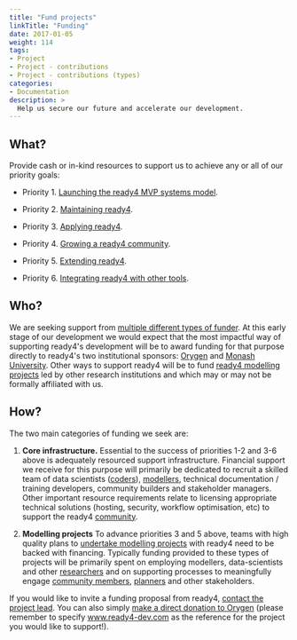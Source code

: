 ```yaml
---
title: "Fund projects"
linkTitle: "Funding"
date: 2017-01-05
weight: 114
tags:
- Project
- Project - contributions
- Project - contributions (types)
categories:
- Documentation
description: >
  Help us secure our future and accelerate our development.
---
```


## What?
Provide cash or in-kind resources to support us to achieve any or all of our priority goals: 

- Priority 1. [Launching the ready4 MVP systems model](/docs/contribution-guidelines/priorities/launch/).

- Priority 2. [Maintaining ready4](/docs/contribution-guidelines/priorities/curate/).

- Priority 3. [Applying ready4](/docs/contribution-guidelines/priorities/apply/).

- Priority 4. [Growing a ready4 community](/docs/contribution-guidelines/priorities/support/).

- Priority 5. [Extending ready4](/docs/contribution-guidelines/priorities/extend/).

- Priority 6. [Integrating ready4 with other tools](/docs/contribution-guidelines/priorities/integrate/).

## Who?
We are seeking support from [multiple different types of funder](/docs/getting-started/stakeholders/funders/). At this early stage of our development we would expect that the most impactful way of supporting ready4's development will be to award funding for that purpose directly to ready4's two institutional sponsors: [Orygen](https://www.orygen.org.au) and [Monash University](https://research.monash.edu/en/organisations/sphpm-health-economics-group). Other ways to support ready4 will be to fund [ready4 modelling projects](/docs/getting-started/concepts/project/) led by other research institutions and which may or may not be formally affiliated with us. 

## How?
The two main categories of funding we seek are:

1. **Core infrastructure.** Essential to the success of priorities 1-2 and 3-6 above is adequately resourced support infrastructure. Financial support we receive for this purpose will primarily be dedicated to recruit a skilled team of data scientists ([coders](/docs/getting-started/users/coder/)), [modellers](/docs/getting-started/users/modeller/), technical documentation / training developers, community builders and stakeholder managers. Other important resource requirements relate to licensing appropriate technical solutions (hosting, security, workflow optimisation, etc) to support the ready4 [community](/community/).

2. **Modelling projects** To advance priorities 3 and 5 above, teams with high quality plans to [undertake modelling projects](/docs/contribution-guidelines/contribution-types/use/) with ready4 need to be backed with financing. Typically funding provided to these types of projects will be primarily spent on employing modellers, data-scientists and other [researchers](/docs/getting-started/stakeholders/researchers/) and on supporting processes to meaningfully engage [community members](/docs/getting-started/stakeholders/community-members/), [planners](/docs/getting-started/users/planner/) and other stakeholders.

If you would like to invite a funding proposal from ready4, [contact the project lead](https://mph-economist.netlify.app/#contact). You can also simply [make a direct donation to Orygen](https://www.orygen.org.au/Support-Us/Contact-us) (please remember to specify www.ready4-dev.com as the reference for the project you would like to support!).
